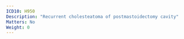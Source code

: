 ```yaml
---
ICD10: H950
Description: "Recurrent cholesteatoma of postmastoidectomy cavity"
Matters: No
Weight: 0
---
```

